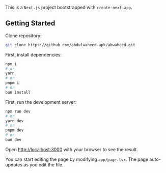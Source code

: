 This is a `Next.js` project bootstrapped with `create-next-app`.

## Getting Started
Clone repository:

 ```bash 
git clone https://github.com/abdulwaheed-apk/abwaheed.git
 ```

First, install dependencies:

```bash
npm i
# or
yarn
# or
pnpm i
# or
bun install
```

First, run the development server:

```bash
npm run dev
# or
yarn dev
# or
pnpm dev
# or
bun dev
```

Open [http://localhost:3000](http://localhost:3000) with your browser to see the result.

You can start editing the page by modifying `app/page.tsx`. The page auto-updates as you edit the file.